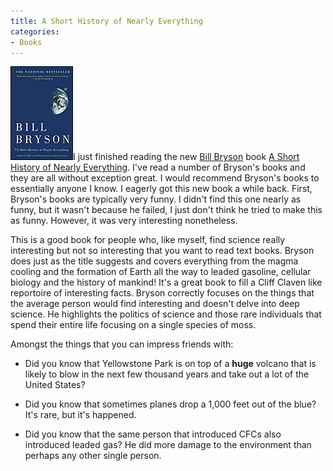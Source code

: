 ```yaml
---
title: A Short History of Nearly Everything
categories:
- Books
---
```


[![](/assets/posts/2004/r_bryson-history.gif)](http://search.barnesandnoble.com/booksearch/isbnInquiry.asp?isbn=0767908171)I just finished reading the new [Bill Bryson](http://www.randomhouse.com/features/billbryson/home.html) book [A Short History of Nearly Everything](http://search.barnesandnoble.com/booksearch/isbnInquiry.asp?isbn=0767908171). I've read a number of Bryson's books and they are all without exception great. I would recommend Bryson's books to essentially anyone I know. I eagerly got this new book a while back. First, Bryson's books are typically very funny. I didn't find this one nearly as funny, but it wasn't because he failed, I just don't think he tried to make this as funny. However, it was very interesting nonetheless.

This is a good book for people who, like myself, find science really interesting but not so interesting that you want to read text books. Bryson does just as the title suggests and covers everything from the magma cooling and the formation of Earth all the way to leaded gasoline, cellular biology and the history of mankind! It's a great book to fill a Cliff Claven like reportoire of interesting facts. Bryson correctly focuses on the things that the average person would find interesting and doesn't delve into deep science. He highlights the politics of science and those rare individuals that spend their entire life focusing on a single species of moss.

Amongst the things that you can impress friends with:



  * Did you know that Yellowstone Park is on top of a **huge** volcano that is likely to blow in the next few thousand years and take out a lot of the United States?


  * Did you know that sometimes planes drop a 1,000 feet out of the blue? It's rare, but it's happened.


  * Did you know that the same person that introduced CFCs also introduced leaded gas? He did more damage to the environment than perhaps any other single person.


